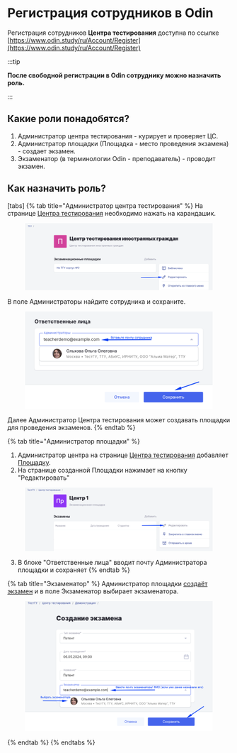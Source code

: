 # Регистрация сотрудников в Odin

Регистрация сотрудников **Центра тестирования** доступна  по ссылке [https://www.odin.study/ru/Account/Register](https://www.odin.study/ru/Account/Register)

:::tip

**После свободной регистрации в Odin сотруднику можно назначить роль.**

:::

## Какие роли понадобятся?

1. Администратор центра тестирования - курирует и проверяет ЦС.
2. Администратор площадки (Площадка - место проведения экзамена) - создает экзамен.
3. Экзаменатор (в терминологии Odin - преподаватель) - проводит экзамен.

## Как назначить роль?

[tabs]
{% tab title="Администратор центра тестирования" %}
На странице [Центра тестирования](https://www.odin.study/ru/Division/Info/2924) необходимо нажать на  карандашик.

<figure><img src="../.gitbook/assets/image (225).png" alt=""><figcaption></figcaption></figure>

В поле Администраторы найдите сотрудника и сохраните.

<figure><img src="../.gitbook/assets/image (226).png" alt=""><figcaption></figcaption></figure>

Далее Администратор Центра тестирования может создавать площадки для проведения экзаменов.
{% endtab %}

{% tab title="Администратор площадки" %}
1. Администратор центра  на странице [Центра тестирования](https://www.odin.study/ru/Division/Info/2924) добавляет [Площадку](dobavit-ploshadki.md).
2. На странице созданной Площадки нажимает на кнопку "Редактировать"&#x20;

<figure><img src="../.gitbook/assets/image (221).png" alt=""><figcaption></figcaption></figure>

3. В блоке "Ответственные лица" вводит почту Администратора площадки и сохраняет
{% endtab %}

{% tab title="Экзаменатор" %}
Администратор площадки [создаёт экзамен](dobavit-ekzamen.md) и в поле Экзаменатор выбирает экзаменатора.&#x20;

<figure><img src="../.gitbook/assets/image (253).png" alt=""><figcaption></figcaption></figure>
{% endtab %}
{% endtabs %}


